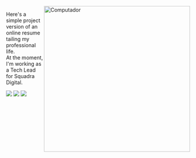 <img src="https://raw.githubusercontent.com/MicaelliMedeiros/micaellimedeiros/master/image/computer-illustration.png" min-width="400px" max-width="400px" width="400px" align="right" alt="Computador">

<p align="left"> 
  Here's a simple project version of an online resume tailing my professional life.<br>
  At the moment, I'm working as a Tech Lead for Squadra Digital.
</p>

<p align="left">
  <a href="mailto:caiopolito@outlook.com" alt="Outlook">
  <img src="https://img.shields.io/badge/Microsoft_Outlook-0078D4?style=flat-square&logo=microsoft-outlook&logoColor=white" /></a>

  <a href="https://www.linkedin.com/in/caio-polito/?locale=en_US" alt="Linkedin">
  <img src="https://img.shields.io/badge/-Linkedin-0e76a8?style=flat-square&logo=Linkedin&logoColor=white" /></a>

  <a href="https://api.whatsapp.com/send?phone=5531984804990&text=Hello%20Caio!!" alt="WhatsApp">
  <img src="https://img.shields.io/badge/-WhatsApp-25d366?style=flat-square&labelColor=25d366&logo=whatsapp&logoColor=white"/></a>
</p>  
